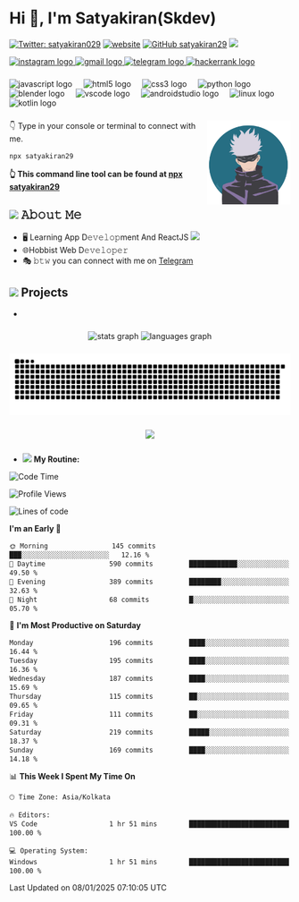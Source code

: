  <h1 align="left">Hi 👋, I'm Satyakiran(Skdev)</h1>


[![Twitter: satyakiran029](https://img.shields.io/twitter/follow/satyakiran29?style=social)](https://twitter.com/satyakiran029)
[![website](https://img.shields.io/badge/Website-46a2f1.svg?&style=flat-square&logo=Google-Chrome&logoColor=white&link=https://satyakiran.vercel.app/)](https://satyakiran.vercel.app/)
[![GitHub satyakiran29](https://img.shields.io/github/followers/satyakiran29?label=follow&style=social)](https://github.com/satyakiran29)
![](https://visitor-badge.glitch.me/badge?page_id=satyakiran29.satyakiran29)
<div align="left">
  <a href="https://www.instagram.com/skdev29/" target="_blank">
    <img src="https://img.shields.io/static/v1?message=Instagram&logo=instagram&label=&color=E4405F&logoColor=white&labelColor=&style=for-the-badge" height="35" alt="instagram logo"  />
  </a>
  <a href="mailto:satyakiran296@gmail.com" target="_blank">
    <img src="https://img.shields.io/static/v1?message=Gmail&logo=gmail&label=&color=D14836&logoColor=white&labelColor=&style=for-the-badge" height="35" alt="gmail logo"  />
  </a>
  <a href="https://t.me/skdev1" target="_blank">
    <img src="https://img.shields.io/static/v1?message=Telegram&logo=telegram&label=&color=2CA5E0&logoColor=white&labelColor=&style=for-the-badge" height="35" alt="telegram logo"  />
  </a>
  <a href="https://www.hackerrank.com/satyakiran29" target="_blank">
    <img src="https://img.shields.io/static/v1?message=HackerRank&logo=hackerrank&label=&color=2EC866&logoColor=white&labelColor=&style=for-the-badge" height="35" alt="hackerrank logo"  />
  </a>
</div>

###

<div align="left">
  <img src="https://cdn.jsdelivr.net/gh/devicons/devicon/icons/javascript/javascript-original.svg" height="30" alt="javascript logo"  />
  <img width="12" />
  <img src="https://cdn.jsdelivr.net/gh/devicons/devicon/icons/html5/html5-original.svg" height="30" alt="html5 logo"  />
  <img width="12" />
  <img src="https://cdn.jsdelivr.net/gh/devicons/devicon/icons/css3/css3-original.svg" height="30" alt="css3 logo"  />
  <img width="12" />
  <img src="https://cdn.jsdelivr.net/gh/devicons/devicon/icons/python/python-original.svg" height="30" alt="python logo"  />
  <img width="12" />
  <img src="https://cdn.jsdelivr.net/gh/devicons/devicon/icons/blender/blender-original.svg" height="30" alt="blender logo"  />
  <img width="12" />
  <img src="https://cdn.jsdelivr.net/gh/devicons/devicon/icons/vscode/vscode-original.svg" height="30" alt="vscode logo"  />
  <img width="12" />
  <img src="https://cdn.jsdelivr.net/gh/devicons/devicon/icons/androidstudio/androidstudio-original.svg" height="30" alt="androidstudio logo"  />
  <img width="12" />
  <img src="https://cdn.jsdelivr.net/gh/devicons/devicon/icons/linux/linux-original.svg" height="30" alt="linux logo"  />
  <img width="12" />
  <img src="https://cdn.jsdelivr.net/gh/devicons/devicon/icons/kotlin/kotlin-original.svg" height="30" alt="kotlin logo"  />
</div>

###

<img align="right" height="150" src="https://raw.githubusercontent.com/satyakiran29/satyakiran29/main/Images/satoru_gojo.png"  />

###

👇 Type in your console or terminal to connect with me.

```bash
npx satyakiran29
```
**👆 This command line tool can be found at [npx satyakiran29](https://github.com/satyakiran29/npx-satyakiran29)**

<!----About me---->
## <img src="https://media.giphy.com/media/VgCDAzcKvsR6OM0uWg/giphy.gif" width="50"> 𝙰𝚋𝚘𝚞𝚝 𝙼𝚎
- 🖥 Learning App D𝚎𝚟𝚎𝚕𝚘𝚙ment And ReactJS <img src="https://media.giphy.com/media/WUlplcMpOCEmTGBtBW/giphy.gif" width="30">
- 🌐Hobbist Web D𝚎𝚟𝚎𝚕𝚘𝚙𝚎𝚛
- 🎭 𝚋𝚝𝚠 you can connect with me on [Telegram](https://t.me/skdev1) 
<!---My Projects---->
## <img src="https://media.giphy.com/media/v1.Y2lkPTc5MGI3NjExbDRneHdjYWMxYXhvZmU3YzdqNWU3Y3Vpc25rbXEzdDZ3d3Jzajg3YiZlcD12MV9pbnRlcm5hbF9naWZfYnlfaWQmY3Q9cw/f6hnhHkks8bk4jwjh3/giphy.gif" width="50"> Projects
-


###

<div align="center">
  <img src="https://github-readme-stats.vercel.app/api?username=Satyakiran29&hide_title=false&hide_rank=false&show_icons=true&include_all_commits=true&count_private=true&disable_animations=false&theme=dracula&locale=en&hide_border=false" height="150" alt="stats graph"  />
  <img src="https://github-readme-stats.vercel.app/api/top-langs?username=Satyakiran29&locale=en&hide_title=false&layout=compact&card_width=320&langs_count=5&theme=dracula&hide_border=false" height="150" alt="languages graph"  />
</div>

###
<img src="https://raw.githubusercontent.com/Satyakiran29/Satyakiran29/output/snake.svg" alt="Snake animation" />

###

<div align="center">
  <img src="https://profile-counter.glitch.me/Satyakiran29/count.svg?"  />
</div>

###

- <img src="https://media.giphy.com/media/gCWkRsa39liKgD0GLW/giphy.gif" width="50"> **My Routine:** 

<!--START_SECTION:waka-->
![Code Time](http://img.shields.io/badge/Code%20Time-31%20hrs%2052%20mins-blue)

![Profile Views](http://img.shields.io/badge/Profile%20Views-1-blue)

![Lines of code](https://img.shields.io/badge/From%20Hello%20World%20I%27ve%20Written-2.7%20million%20lines%20of%20code-blue)

**I'm an Early 🐤** 

```text
🌞 Morning                145 commits         ███░░░░░░░░░░░░░░░░░░░░░░   12.16 % 
🌆 Daytime                590 commits         ████████████░░░░░░░░░░░░░   49.50 % 
🌃 Evening                389 commits         ████████░░░░░░░░░░░░░░░░░   32.63 % 
🌙 Night                  68 commits          █░░░░░░░░░░░░░░░░░░░░░░░░   05.70 % 
```
📅 **I'm Most Productive on Saturday** 

```text
Monday                   196 commits         ████░░░░░░░░░░░░░░░░░░░░░   16.44 % 
Tuesday                  195 commits         ████░░░░░░░░░░░░░░░░░░░░░   16.36 % 
Wednesday                187 commits         ████░░░░░░░░░░░░░░░░░░░░░   15.69 % 
Thursday                 115 commits         ██░░░░░░░░░░░░░░░░░░░░░░░   09.65 % 
Friday                   111 commits         ██░░░░░░░░░░░░░░░░░░░░░░░   09.31 % 
Saturday                 219 commits         █████░░░░░░░░░░░░░░░░░░░░   18.37 % 
Sunday                   169 commits         ████░░░░░░░░░░░░░░░░░░░░░   14.18 % 
```


📊 **This Week I Spent My Time On** 

```text
🕑︎ Time Zone: Asia/Kolkata

🔥 Editors: 
VS Code                  1 hr 51 mins        █████████████████████████   100.00 % 

💻 Operating System: 
Windows                  1 hr 51 mins        █████████████████████████   100.00 % 
```


 Last Updated on 08/01/2025 07:10:05 UTC
<!--END_SECTION:waka-->
